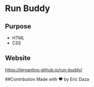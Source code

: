 # Run Buddy

## Purpose
* HTML
* CSS

## Website
https://lernantino.github.io/run-buddy/

##Contribution
Made with ❤️ by Eric Daza